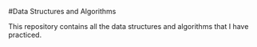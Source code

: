 #Data Structures and Algorithms

This repository contains all the data structures and algorithms that I have practiced.